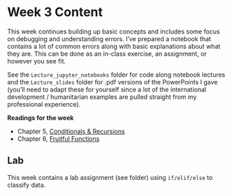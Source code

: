# Week 3 Content
This week continues building up basic concepts and includes some focus on debugging and understanding errors. I’ve prepared a notebook that contains a lot of common errors along with basic explanations about what they are. This can be done as an in-class exercise, an assignment, or however you see fit.

See the `Lecture_jupyter_notebooks` folder for code along notebook lectures and the `Lecture_slides` folder for .pdf versions of the PowerPoints I gave (you’ll need to adapt these for yourself since a lot of the international development / humanitarian examples are pulled straight from my professional experience).

**Readings for the week**
- Chapter 5, [Conditionals & Recursions](http://greenteapress.com/thinkpython2/html/thinkpython2006.html)
- Chapter 6,  [Fruitful Functions](http://greenteapress.com/thinkpython2/html/thinkpython2007.html)

## Lab
This week contains a lab assignment (see folder) using `if/elif/else` to classify data. 
